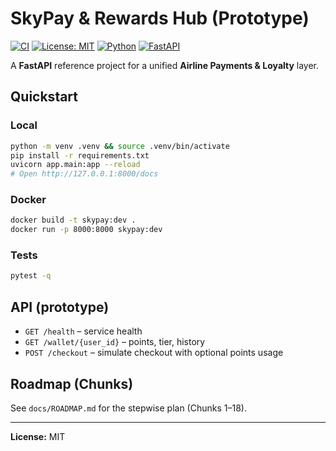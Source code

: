 # SkyPay & Rewards Hub (Prototype)

[![CI](https://img.shields.io/github/actions/workflow/status/<your-username>/skypay-rewards-hub/ci.yml?branch=main)](https://github.com/<your-username>/skypay-rewards-hub/actions)
[![License: MIT](https://img.shields.io/badge/License-MIT-yellow.svg)](./LICENSE)
[![Python](https://img.shields.io/badge/python-3.11%2B-blue.svg)](https://www.python.org/)
[![FastAPI](https://img.shields.io/badge/FastAPI-0.112.x-brightgreen.svg)](https://fastapi.tiangolo.com/)

A **FastAPI** reference project for a unified **Airline Payments & Loyalty** layer.

## Quickstart

### Local
```bash
python -m venv .venv && source .venv/bin/activate
pip install -r requirements.txt
uvicorn app.main:app --reload
# Open http://127.0.0.1:8000/docs
```

### Docker
```bash
docker build -t skypay:dev .
docker run -p 8000:8000 skypay:dev
```

### Tests
```bash
pytest -q
```

## API (prototype)
- `GET /health` – service health
- `GET /wallet/{user_id}` – points, tier, history
- `POST /checkout` – simulate checkout with optional points usage

## Roadmap (Chunks)
See `docs/ROADMAP.md` for the stepwise plan (Chunks 1–18).

---

**License:** MIT
